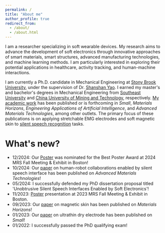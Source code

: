 ```yaml
---
permalink: /
title: "About me"
author_profile: true
redirect_from: 
  - /about/
  - /about.html
---
```


I am a researcher specializing in soft wearable devices. My research aims to advance the development of soft electronics through innovative approaches of smart materials, smart structures, advanced manufacturing technologies, and machine learning methods. I am particularly interested in exploring their potential applications in healthcare, activity tracking, and human-machine interactions.

I am currently a Ph.D. candidate in Mechanical Engineering at [Stony Brook University](https://www.stonybrook.edu/), under the supervision of Dr. [Shanshan Yao](https://me.stonybrook.edu/people/faculty/Yao_Shanshan.php). I earned my master's and bachelor's degrees in Mechanical Engineering from [Southeast University](https://www.seu.edu.cn/english/) and [China University of Mining and Technology](https://global.cumt.edu.cn/), respectively. [My academic work](https://penghao-dong.github.io/publications/) has been published or is forthcoming in *Small*, *Materials Horizons*, *Engineering Applications of Artificial Intelligence*, and *Advanced Materials Technologies*, among other outlets. The primary focus of these publications is on applying stretchable EMG electrodes and soft magnetic skin to [silent speech recognition](https://en.wikipedia.org/wiki/Silent_speech_interface) tasks.

What's new?
======
- 12/2024: Our <a href="/files/poster2.pdf">Poster</a> was nominated for the Best Poster Award at 2024 MRS Fall Meeting & Exhibit in Boston!
- 10/2024: Our [paper](https://onlinelibrary.wiley.com/doi/full/10.1002/admt.202400990) on human-robot collaborations enabled by silent speech interface has been published on *Advanced Materials Technologies*!
- 05/2024: I successfully defended my PhD dissertation proposal titled 'Unobtrusive Silent Speech Interfaces Enabled by Soft Electronics'!
- 11/2023: <a href="/files/poster1.pdf">Poster</a> presentation at 2023 MRS Fall Meeting & Exhibit in Boston.
- 09/2023: Our [paper](https://pubs.rsc.org/en/content/articlelanding/2023/mh/d3mh01062g) on magnetic skin has been published on *Materials Horizons*!
- 01/2023: Our [paper](https://onlinelibrary.wiley.com/doi/full/10.1002/smll.202205058) on ultrathin dry electrode has been published on *Small*!
- 01/2022: I successfully passed the PhD qualifying exam!

<!-- This is the front page of a website that is powered by the [Academic Pages template](https://github.com/academicpages/academicpages.github.io) and hosted on GitHub pages. [GitHub pages](https://pages.github.com) is a free service in which websites are built and hosted from code and data stored in a GitHub repository, automatically updating when a new commit is made to the respository. This template was forked from the [Minimal Mistakes Jekyll Theme](https://mmistakes.github.io/minimal-mistakes/) created by Michael Rose, and then extended to support the kinds of content that academics have: publications, talks, teaching, a portfolio, blog posts, and a dynamically-generated CV. You can fork [this repository](https://github.com/academicpages/academicpages.github.io) right now, modify the configuration and markdown files, add your own PDFs and other content, and have your own site for free, with no ads! An older version of this template powers my own personal website at [stuartgeiger.com](http://stuartgeiger.com), which uses [this Github repository](https://github.com/staeiou/staeiou.github.io). -->

<!-- A data-driven personal website
====== -->
<!-- Like many other Jekyll-based GitHub Pages templates, Academic Pages makes you separate the website's content from its form. The content & metadata of your website are in structured markdown files, while various other files constitute the theme, specifying how to transform that content & metadata into HTML pages. You keep these various markdown (.md), YAML (.yml), HTML, and CSS files in a public GitHub repository. Each time you commit and push an update to the repository, the [GitHub pages](https://pages.github.com/) service creates static HTML pages based on these files, which are hosted on GitHub's servers free of charge.

Many of the features of dynamic content management systems (like Wordpress) can be achieved in this fashion, using a fraction of the computational resources and with far less vulnerability to hacking and DDoSing. You can also modify the theme to your heart's content without touching the content of your site. If you get to a point where you've broken something in Jekyll/HTML/CSS beyond repair, your markdown files describing your talks, publications, etc. are safe. You can rollback the changes or even delete the repository and start over -- just be sure to save the markdown files! Finally, you can also write scripts that process the structured data on the site, such as [this one](https://github.com/academicpages/academicpages.github.io/blob/master/talkmap.ipynb) that analyzes metadata in pages about talks to display [a map of every location you've given a talk](https://academicpages.github.io/talkmap.html). -->

